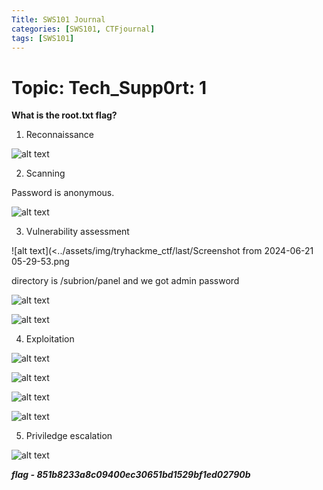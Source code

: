 ```yaml
---
Title: SWS101 Journal
categories: [SWS101, CTFjournal]
tags: [SWS101]
---
```


# Topic: Tech_Supp0rt: 1

**What is the root.txt flag?**

1. Reconnaissance

![alt text](<../assets/img/tryhackme_ctf/last/Screenshot from 2024-06-21 05-28-46.png>)

2. Scanning

Password is anonymous.

![alt text](<../assets/img/tryhackme_ctf/last/Screenshot from 2024-06-21 05-29-19.png>)

3. Vulnerability assessment

![alt text](<../assets/img/tryhackme_ctf/last/Screenshot from 2024-06-21 05-29-53.png

directory is /subrion/panel and we got admin password

![alt text](<../assets/img/tryhackme_ctf/last/Screenshot from 2024-06-21 05-30-18.png>)

![alt text](<../assets/img/tryhackme_ctf/last/Screenshot from 2024-06-21 05-30-28.png>)

4. Exploitation

![alt text](<../assets/img/tryhackme_ctf/last/Screenshot from 2024-06-21 05-30-59.png>)

![alt text](<../assets/img/tryhackme_ctf/last/Screenshot from 2024-06-21 05-31-05.png>)

![alt text](<../assets/img/tryhackme_ctf/last/Screenshot from 2024-06-21 05-31-11.png>)

![alt text](<../assets/img/tryhackme_ctf/last/Screenshot from 2024-06-21 05-31-19.png>)

5. Priviledge escalation

![alt text](<../assets/img/tryhackme_ctf/last/Screenshot from 2024-06-21 05-31-37.png>)

***flag - 851b8233a8c09400ec30651bd1529bf1ed02790b***